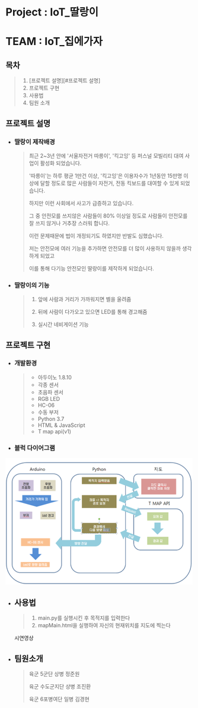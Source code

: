 # **Project : IoT_딸랑이**

# **TEAM : IoT_집에가자**

## 목차

> 1.  [프로젝트 설명][#프로젝트 설명]
> 2.  프로젝트 구현
> 3.  사용법
> 4.  팀원 소개
> 

## 프로젝트 설명

* ### 딸랑이 제작배경

  > 최근 2~3년 안에 '서울자전거 따릉이', '킥고잉' 등 퍼스널 모빌리티 대여 사업이 활성화 되었습니다.
  >
  > '따릉이'는 하루 평균 1만건 이상, '킥고잉'은 이용자수가 1년동안 15만명 이상에 달할 정도로 많은 사람들이 자전거, 전동 킥보드를 대여할 수 있게 되었습니다.
  >
  > 하지만 이런 사회에서 사고가 급증하고 있습니다.
  >
  > 그 중 안전모를 쓰지않은 사람들이 80% 이상일 정도로 사람들이 안전모를 잘 쓰지 않거나 거추장 스러워 합니다.
  >
  > 이런 문제때문에 법이 개정되기도 하였지만 반발도 심했습니다.
  >
  > 저는 안전모에 여러 기능을 추가하면 안전모를 더 많이 사용하지 않을까 생각하게 되었고
  >
  > 이를 통해 다기능 안전모인 딸랑이를 제작하게 되었습니다.

  

* ### 딸랑이의 기능
  
   > 1. 앞에 사람과 거리가 가까워지면 벨을 울려줌
   >
   > 2. 뒤에 사람이 다가오고 있으면 LED를 통해 경고해줌
   > 3. 실시간 네비게이션 기능

## 프로젝트 구현

* ### 개발환경

  > * 아두이노 1.8.10
  >* 각종 센서
  >  * 초음파 센서
  >  * RGB LED
  >  * HC-06
  >  * 수동 부저
  > * Python 3.7
  > * HTML & JavaScript
  > * T map api(v1)
  > 
  
  
  
 * ### 블럭 다이어그램

  ![BlockDiagram.PNG](https://github.com/azzyjk/OSAM/blob/master/BlockDiagram.PNG?raw=true)

* ## 사용법

  >1. main.py를 실행시킨 후 목적지를 입력한다
  >2. mapMain.html을 실행하여 자신의 현재위치를 지도에 찍는다
  
  시연영상

* ## 팀원소개

  > 육군 5군단 상병 정준원
  >
  > 육군 수도군지단 상병 조진환
  >
  > 육군 6포병여단 일병 김경현